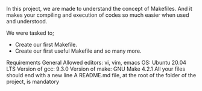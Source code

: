 In this project, we are made to understand the concept of Makefiles. And it makes your compiling and execution of codes so much easier when used and understood.

We were tasked to;
- Create our first Makefile.
- Create our first useful Makefile
and so many more.

Requirements
General
Allowed editors: vi, vim, emacs
OS: Ubuntu 20.04 LTS
Version of gcc: 9.3.0
Version of make: GNU Make 4.2.1
All your files should end with a new line
A README.md file, at the root of the folder of the project, is mandatory

